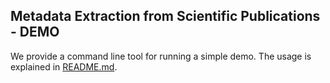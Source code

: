 ## Metadata Extraction from Scientific Publications - DEMO

We provide a command line tool for running a simple demo. 
The usage is explained in [README.md](../README.md).
